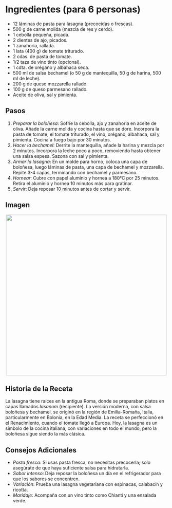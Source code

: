# Ingredientes (para 6 personas)

- 12 láminas de pasta para lasagna (precocidas o frescas).
- 500 g de carne molida (mezcla de res y cerdo).
- 1 cebolla pequeña, picada.
- 2 dientes de ajo, picados.
- 1 zanahoria, rallada.
- 1 lata (400 g) de tomate triturado.
- 2 cdas. de pasta de tomate.
- 1/2 taza de vino tinto (opcional).
- 1 cdta. de orégano y albahaca seca.
- 500 ml de salsa bechamel (o 50 g de mantequilla, 50 g de harina, 500 ml de leche).
- 200 g de queso mozzarella rallado.
- 100 g de queso parmesano rallado.
- Aceite de oliva, sal y pimienta.

## Pasos

1. *Preparar la boloñesa*: Sofríe la cebolla, ajo y zanahoria en aceite de oliva. Añade la carne molida y cocina hasta que se dore. Incorpora la pasta de tomate, el tomate triturado, el vino, orégano, albahaca, sal y pimienta. Cocina a fuego bajo por 30 minutos.
2. *Hacer la bechamel*: Derrite la mantequilla, añade la harina y mezcla por 2 minutos. Incorpora la leche poco a poco, removiendo hasta obtener una salsa espesa. Sazona con sal y pimienta.
3. *Armar la lasagna*: En un molde para horno, coloca una capa de boloñesa, luego láminas de pasta, una capa de bechamel y mozzarella. Repite 3-4 capas, terminando con bechamel y parmesano.
4. *Hornear*: Cubre con papel aluminio y hornea a 180°C por 25 minutos. Retira el aluminio y hornea 10 minutos más para gratinar.
5. *Servir*: Deja reposar 10 minutos antes de cortar y servir.

## Imagen

<p align="center">
  <img width="500" src="https://i.postimg.cc/sfBt5nnX/lasagna.jpg">
</p>


## Historia de la Receta

La lasagna tiene raíces en la antigua Roma, donde se preparaban platos en capas llamados *lasanum* (recipiente). La versión moderna, con salsa boloñesa y bechamel, se originó en la región de Emilia-Romaña, Italia, particularmente en Bolonia, en la Edad Media. La receta se perfeccionó en el Renacimiento, cuando el tomate llegó a Europa. Hoy, la lasagna es un símbolo de la cocina italiana, con variaciones en todo el mundo, pero la boloñesa sigue siendo la más clásica.

## Consejos Adicionales

- *Pasta fresca*: Si usas pasta fresca, no necesitas precocerla; solo asegúrate de que haya suficiente salsa para hidratarla.
- *Sabor intenso*: Deja reposar la boloñesa un día en el refrigerador para que los sabores se concentren.
- *Variación*: Prueba una lasagna vegetariana con espinacas, calabacín y ricotta.
- *Maridaje*: Acompaña con un vino tinto como Chianti y una ensalada verde.
